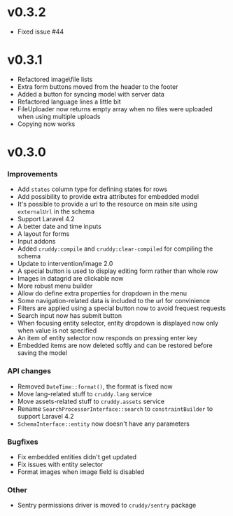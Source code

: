 v0.3.2
======

*   Fixed issue #44

v0.3.1
======

*   Refactored image\file lists
*   Extra form buttons moved from the header to the footer
*   Added a button for syncing model with server data
*   Refactored language lines a little bit
*   FileUploader now returns empty array when no files were uploaded when using multiple uploads
*   Copying now works

v0.3.0
======

### Improvements

*   Add `states` column type for defining states for rows
*   Add possibility to provide extra attributes for embedded model
*   It's possible to provide a url to the resource on main site using `externalUrl` in the schema
*   Support Laravel 4.2
*   A better date and time inputs
*   A layout for forms
*   Input addons
*   Added `cruddy:compile` and `cruddy:clear-compiled` for compiling the schema
*   Update to intervention/image 2.0
*   A special button is used to display editing form rather than whole row
*   Images in datagrid are clickable now
*   More robust menu builder
*   Allow do define extra properties for dropdown in the menu
*   Some navigation-related data is included to the url for convinience
*   Filters are applied using a special button now to avoid frequest requests
*   Search input now has submit button
*   When focusing entity selector, entity dropdown is displayed now only when value is not specified
*   An item of entity selector now responds on pressing enter key
*   Embedded items are now deleted softly and can be restored before saving the model

### API changes

*   Removed `DateTime::format()`, the format is fixed now
*   Move lang-related stuff to `cruddy.lang` service
*   Move assets-related stuff to `cruddy.assets` service
*   Rename `SearchProcessorInterface::search` to `constraintBuilder` to support Laravel 4.2
*   `SchemaInterface::entity` now doesn't have any parameters

### Bugfixes

*   Fix embedded entities didn't get updated
*   Fix issues with entity selector
*   Format images when image field is disabled

### Other

*   Sentry permissions driver is moved to `cruddy/sentry` package